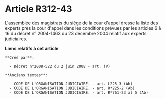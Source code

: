# Article R312-43

L'assemblée des magistrats du siège de la cour d'appel dresse la liste des experts près la cour d'appel dans les conditions
prévues par les articles 6 à 16 du décret n° 2004-1463 du 23 décembre 2004 relatif aux experts judiciaires.

**Liens relatifs à cet article**

	**Créé par**:

	  - Décret n°2008-522 du 2 juin 2008 - art. (V)

	**Anciens textes**:

	  - CODE DE L'ORGANISATION JUDICIAIRE. - art. L225-3 (Ab)
	  - CODE DE L'ORGANISATION JUDICIAIRE. - art. R*225-2 (Ab)
	  - CODE DE L'ORGANISATION JUDICIAIRE. - art. R*761-23 al 5 (Ab)
